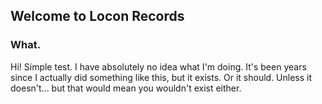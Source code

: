 ## Welcome to Locon Records

### What.

Hi! Simple test. I have absolutely no idea what I'm doing. It's been years since I actually did something like this, but it exists. Or it should. Unless it doesn't... but that would mean you wouldn't exist either. 
